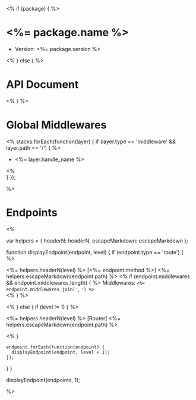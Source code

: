 <% if (package) { %>
# <%= package.name %>

* Version: <%= package.version %>

<% } else { %>
# API Document
<% } %>

# Global Middlewares

<%
stacks.forEach(function(layer) {
  if (layer.type == 'middleware' && layer.path == '/') { %>

* <%= layer.handle_name %>

<%  
  }
});

%>

# Endpoints
<%

var helpers = {
  headerN: headerN,
  escapeMarkdown: escapeMarkdown
};

function displayEndpoint(endpoint, level) {
  if (endpoint.type == 'route') { %>

<%= helpers.headerN(level) %> [<%= endpoint.method %>] <%= helpers.escapeMarkdown(endpoint.path) %>
<% if (endpoint.middlewares && endpoint.middlewares.length) { %>
Middlewares: `<%= endpoint.middlewares.join('`, `') %>`  
<% } %>

<%
  } else {
    if (level != 1) { %>

<%= helpers.headerN(level) %> [Router] <%= helpers.escapeMarkdown(endpoint.path) %>

<%
    }

    endpoint.forEach(function(endpoint) {
      displayEndpoint(endpoint, level + 1);
    });
  }
}

displayEndpoint(endpoints, 1);

%>
